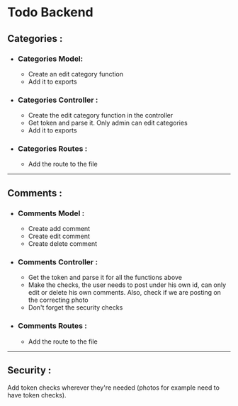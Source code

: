 # Todo Backend

## Categories :

- ### Categories Model:

  - Create an edit category function
  - Add it to exports

- ### Categories Controller :

  - Create the edit category function in the controller
  - Get token and parse it. Only admin can edit categories
  - Add it to exports

- ### Categories Routes :
  - Add the route to the file

---

## Comments :

- ### Comments Model :

  - Create add comment
  - Create edit comment
  - Create delete comment

- ### Comments Controller :

  - Get the token and parse it for all the functions above
  - Make the checks, the user needs to post under his own id, can only edit or delete his own comments. Also, check if we are posting on the correcting photo
  - Don't forget the security checks

- ### Comments Routes :
  - Add the route to the file

---

## Security :

Add token checks wherever they're needed (photos for example need to have token checks).
